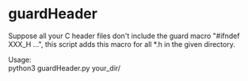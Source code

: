 # guardHeader

Suppose all your C header files don't include the guard macro "#ifndef XXX_H ...", 
this script adds this macro for all *.h in the given directory.

Usage:  
      python3 guardHeader.py your_dir/

